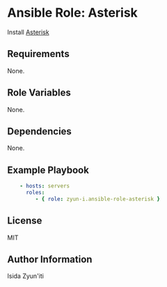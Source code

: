 # Ansible Role: Asterisk

Install [Asterisk](https://www.asterisk.org/)

## Requirements

None.

## Role Variables

None.

## Dependencies

None.

## Example Playbook

```yaml
    - hosts: servers
      roles:
         - { role: zyun-i.ansible-role-asterisk }
```

## License

MIT

## Author Information

Isida Zyun'iti
